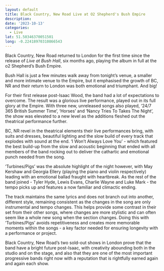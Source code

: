 ```yaml
---
layout: default
title: Black Country, New Road Live at O2 Shepherd's Bush Empire
description:
date: '2023-10-13'
categories:
  - Live
lat: 51.50346370051501
long: -0.22418970310866543
---
```


Black Country, New Road returned to London for the first time since the release of _Live at Bush Hall_, six months ago, playing the album in full at the o2 Shepherd’s Bush Empire.

Bush Hall is just a few minutes walk away from tonight’s venue, a smaller and more intimate venue to the Empire, but it emphasised the growth of BC, NR and their return to London was both emotional and triumphant. And big!

For their first release post-Isaac Wood, the band had a lot of expectations to overcome.
The result was a glorious live performance, played out in its full glory at the Empire.
With three new, unreleased songs also played, ‘24/7 365 British Summer Time’, ‘Horses’ and ‘Nancy Tries To Takes The Night’, the show was elevated to a new level as the additions fleshed out the theatrical performance further.

BC, NR revel in the theatrical elements their live performances bring, with suits and dresses, beautiful lighting and the slow build of every track that explodes with sound at the end.
‘I Won’t Always Love You’ - which featured the best build-up from the slow and acoustic beginning that ended with all members of the band rocking out to deliver the cathartic and emotional punch needed from the song.

‘Turbines/Pigs’ was the absolute highlight of the night however, with May Kershaw and Georgia Ellery (playing the piano and violin respectively) leading with an emotional ballad fraught with heartbreak.
As the rest of the band joined - Tyler Hyde, Lewis Evans, Charlie Wayne and Luke Mark - the tempo picks up and features a now familiar and climactic ending.

The track maintains the same lyrics and does not branch out into another, different style, remaining consistent as the changes in the song are only instrumental and tempo changes. This helps provide some contrast in their set from their other songs, where changes are more stylistic and can often seem like a whole new song when the section changes. Doing this with ‘Turbines/Pigs’ avoids repetitiveness and creates more memorable moments within the songs - a key factor needed for ensuring longevity with a performance or project.

Black Country, New Road’s two sold-out shows in London prove that the band have a bright future post-Isaac, with creativity abounding both in the studio and on the stage, and also that they are one of the most important progressive bands right now with a reputation that is rightfully earned again and again each show.

